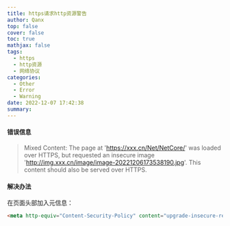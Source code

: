 ```yaml
---
title: https请求http资源警告
author: Qanx
top: false
cover: false
toc: true
mathjax: false
tags:
  - https
  - http资源
  - 网络协议
categories:
  - Other
  - Error
  - Warning
date: 2022-12-07 17:42:38
summary:
---
```


#### 错误信息

> Mixed Content: The page at 'https://xxx.cn/Net/NetCore/' was loaded over HTTPS, but requested an insecure image 'http://img.xxx.cn/image/image-20221206173538190.jpg'. This content should also be served over HTTPS.

#### 解决办法

在页面头部加入元信息：

```html
<meta http-equiv="Content-Security-Policy" content="upgrade-insecure-requests" />
```



